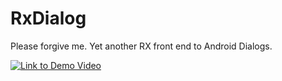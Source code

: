 # RxDialog
Please forgive me. Yet another RX front end to Android Dialogs.

[![Link to Demo Video](https://img.youtube.com/vi/VID/qdYbmrjAeCY.jpg)](https://www.youtube.com/watch?v=qdYbmrjAeCY)
